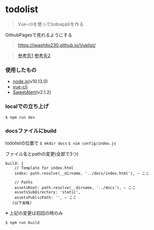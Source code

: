 # todolist

> Vue-cliを使ってtodoappliを作る

GithubPagesで見れるようにする

> https://iwashito230.github.io/Vuelist/

> [参考先1](https://qiita.com/tackeyy/items/3b180b3a835dbcb39820)
> [参考先2](https://qiita.com/msrks/items/67dbfba84bc635d7337c)

### 使用したもの
- [node.js](https://nodejs.org/ja/)(v10.13.0)
- [vue-cli](https://jp.vuejs.org/2015/12/28/vue-cli/)
- [SweetAlert](https://sweetalert.js.org/)(v2.1.2)


### localでの立ち上げ
`$ npm run dev`

### docsファイルにbuild
todolistの位置で
`$ mkdir docs`
`$ vim config/index.js`

ファイル名とpathの変更(全部で3つ)
``` 
build: {
    // Template for index.html
    index: path.resolve(__dirname, '../docs/index.html'), ⇦ ここ

    // Paths
    assetsRoot: path.resolve(__dirname, '../docs'), ⇦ ここ
    assetsSubDirectory: 'static',
    assetsPublicPath: '', ⇦ ここ
   (以下省略)
```
※ 上記の変更は初回の時のみ

`$ npm run build `
